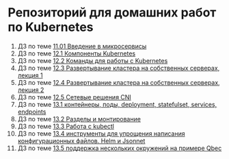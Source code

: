 # Репозиторий для домашних работ по Kubernetes
1. ДЗ по теме [11.01 Введение в микросервисы](https://github.com/Protosuv/kubernetes_homework/tree/master/11.01 "11.01 Введение в микросервисы")
2. ДЗ по теме [12.1 Компоненты Kubernetes](https://github.com/Protosuv/kubernetes_homework/tree/master/12.1 "12.1 Компоненты Kubernetes")
3. ДЗ по теме [12.2 Команды для работы с Kubernetes](https://github.com/Protosuv/kubernetes_homework/tree/master/12.2 "12.2 Команды для работы с Kubernetes")
4. ДЗ по теме [12.3 Развертывание кластера на собственных серверах, лекция 1](https://github.com/Protosuv/kubernetes_homework/tree/master/12.3 "12.3 Развертывание кластера на собственных серверах, лекция 1")
5. ДЗ по теме [12.4 Развертывание кластера на собственных серверах, лекция 2](https://github.com/Protosuv/kubernetes_homework/tree/master/12.4 "12.4 Развертывание кластера на собственных серверах, лекция 2")
6. ДЗ по теме [12.5 Сетевые решения CNI](https://github.com/Protosuv/kubernetes_homework/tree/master/12.5 "12.5 Сетевые решения CNI")
7. ДЗ по теме [13.1 контейнеры, поды, deployment, statefulset, services, endpoints](https://github.com/Protosuv/kubernetes_homework/tree/master/13.1 "13.1 контейнеры, поды, deployment, statefulset, services, endpoints")
8. ДЗ по теме [13.2 Разделы и монтирование](https://github.com/Protosuv/kubernetes_homework/tree/master/13.2 "13.2 Разделы и монтирование")
9. ДЗ по теме [13.3 Работа с kubectl](https://github.com/Protosuv/kubernetes_homework/tree/master/13.3 "13.3 Работа с kubectl")
10. ДЗ по теме [13.4 инструменты для упрощения написания конфигурационных файлов. Helm и Jsonnet](https://github.com/Protosuv/kubernetes_homework/tree/master/13.4 "13.4 инструменты для упрощения написания конфигурационных файлов. Helm и Jsonnet")
11. ДЗ по теме [13.5 поддержка нескольких окружений на примере Qbec](https://github.com/Protosuv/kubernetes_homework/tree/master/13.4 "13.5 поддержка нескольких окружений на примере Qbec")

